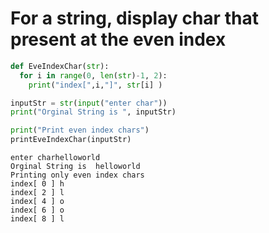 # For a string, display char that present at the even index 


```python
def EveIndexChar(str):
  for i in range(0, len(str)-1, 2):
    print("index[",i,"]", str[i] )

inputStr = str(input("enter char"))
print("Orginal String is ", inputStr)

print("Print even index chars")
printEveIndexChar(inputStr)
```

    enter charhelloworld
    Orginal String is  helloworld
    Printing only even index chars
    index[ 0 ] h
    index[ 2 ] l
    index[ 4 ] o
    index[ 6 ] o
    index[ 8 ] l
    
